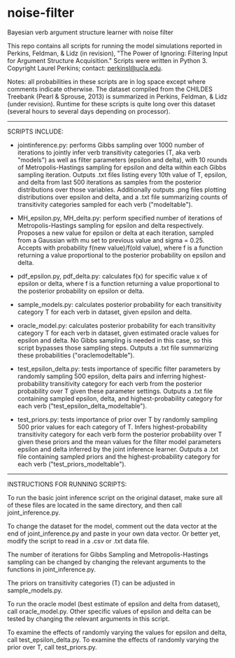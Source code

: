 # noise-filter
Bayesian verb argument structure learner with noise filter

This repo contains all scripts for running the model simulations reported in Perkins, Feldman, & Lidz (in revision), "The Power of Ignoring: Filtering Input for Argument Structure Acquisition." Scripts were written in Python 3. Copyright Laurel Perkins; contact: perkinsl@ucla.edu.

Notes: all probabilities in these scripts are in log space except where comments indicate otherwise. The dataset compiled from the CHILDES Treebank (Pearl & Sprouse, 2013) is summarized in Perkins, Feldman, & Lidz (under revision). Runtime for these scripts is quite long over this dataset (several hours to several days depending on processor).

----------------------------------------------------------------
SCRIPTS INCLUDE:

- jointinference.py: performs Gibbs sampling over 1000 number of iterations to jointly infer verb transitivity categories (T, aka verb "models") as well as filter parameters (epsilon and delta), with 10 rounds of Metropolis-Hastings sampling for epsilon and delta within each Gibbs sampling iteration. Outputs .txt files listing every 10th value of T, epsilon, and delta from last 500 iterations as samples from the posterior distributions over those variables. Additionally outputs .png files plotting distributions over epsilon and delta, and a .txt file summarizing counts of transitivity categories sampled for each verb ("modeltable").

- MH_epsilon.py, MH_delta.py: perform specified number of iterations of Metropolis-Hastings sampling for epsilon and delta respectively. Proposes a new value for epsilon or delta at each iteration, sampled from a Gaussian with mu set to previous value and sigma = 0.25. Accepts with probability f(new value)/f(old value), where f is a function returning a value proportional to the posterior probability on epsilon and delta.

- pdf_epsilon.py, pdf_delta.py: calculates f(x) for specific value x of epsilon or delta, where f is a function returning a value proportional to the posterior probability on epsilon or delta.

- sample_models.py: calculates posterior probability for each transitivity category T for each verb in dataset, given epsilon and delta.

- oracle_model.py: calculates posterior probability for each transitivity category T for each verb in dataset, given estimated oracle values for epsilon and delta. No Gibbs sampling is needed in this case, so this script bypasses those sampling steps. Outputs a .txt file summarizing these probabilities ("oraclemodeltable").

- test_epsilon_delta.py: tests importance of specific filter parameters by randomly sampling 500 epsilon, delta pairs and inferring highest-probability transitivity category for each verb from the posterior probability over T given these parameter settings. Outputs a .txt file containing sampled epsilon, delta, and highest-probability category for each verb ("test_epsilon_delta_modeltable").

- test_priors.py: tests importance of prior over T by randomly sampling 500 prior values for each category of T. Infers highest-probability transitivity category for each verb form the posterior probability over T given these priors and the mean values for the filter model parameters epsilon and delta inferred by the joint inference learner. Outputs a .txt file containing sampled priors and the highest-probability category for each verb ("test_priors_modeltable").

-----------------------------------------------------------------
INSTRUCTIONS FOR RUNNING SCRIPTS:

To run the basic joint inference script on the original dataset, make sure all of these files are located in the same directory, and then call joint_inference.py.

To change the dataset for the model, comment out the data vector at the end of joint_inference.py and paste in your own data vector. Or better yet, modify the script to read in a .csv or .txt data file.

The number of iterations for Gibbs Sampling and Metropolis-Hastings sampling can be changed by changing the relevant arguments to the functions in joint_inference.py. 

The priors on transitivity categories (T) can be adjusted in sample_models.py.

To run the oracle model (best estimate of epsilon and delta from dataset), call oracle_model.py. Other specific values of epsilon and delta can be tested by changing the relevant arguments in this script.

To examine the effects of randomly varying the values for epsilon and delta, call test_epsilon_delta.py. To examine the effects of randomly varying the prior over T, call test_priors.py.
